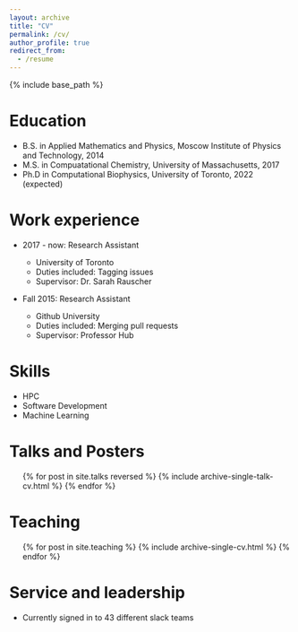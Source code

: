 ```yaml
---
layout: archive
title: "CV"
permalink: /cv/
author_profile: true
redirect_from:
  - /resume
---
```


{% include base_path %}

Education
======
* B.S. in Applied Mathematics and Physics, Moscow Institute of Physics and Technology, 2014
* M.S. in Compuatational Chemistry, University of Massachusetts, 2017
* Ph.D in Computational Biophysics, University of Toronto, 2022 (expected)

Work experience
======
* 2017 - now: Research Assistant
  * University of Toronto
  * Duties included: Tagging issues
  * Supervisor: Dr. Sarah Rauscher

* Fall 2015: Research Assistant
  * Github University
  * Duties included: Merging pull requests
  * Supervisor: Professor Hub
  
Skills
======
* HPC
* Software Development
* Machine Learning

<!--- 
Publications
======
  <ul>{% for post in site.publications %}
    {% include archive-single-cv.html %}
  {% endfor %}</ul>
-->
Talks and Posters
======
  <ul>{% for post in site.talks reversed %}
    {% include archive-single-talk-cv.html %}
  {% endfor %}</ul>
  
Teaching
======
  <ul>{% for post in site.teaching %}
    {% include archive-single-cv.html %}
  {% endfor %}</ul>
  
Service and leadership
======
* Currently signed in to 43 different slack teams
